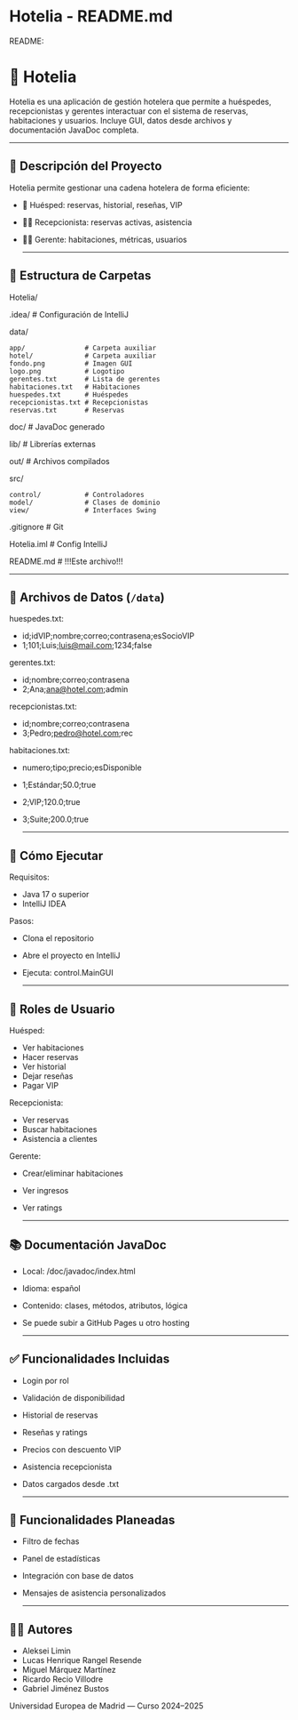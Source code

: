 # Hotelia - README.md

README: 

# 🏨 Hotelia

Hotelia es una aplicación de gestión hotelera que permite a huéspedes, recepcionistas y gerentes
interactuar con el sistema de reservas, habitaciones y usuarios. Incluye GUI, datos desde archivos
y documentación JavaDoc completa.

  ---

## 📌 Descripción del Proyecto

Hotelia permite gestionar una cadena hotelera de forma eficiente:
- 👤 Huésped: reservas, historial, reseñas, VIP
- 🧑‍💼 Recepcionista: reservas activas, asistencia
- 🧑‍💼 Gerente: habitaciones, métricas, usuarios

  ---

## 📂 Estructura de Carpetas

Hotelia/

.idea/                # Configuración de IntelliJ

data/

    app/               # Carpeta auxiliar
    hotel/             # Carpeta auxiliar
    fondo.png          # Imagen GUI
    logo.png           # Logotipo
    gerentes.txt       # Lista de gerentes
    habitaciones.txt   # Habitaciones
    huespedes.txt      # Huéspedes
    recepcionistas.txt # Recepcionistas
    reservas.txt       # Reservas

doc/                 # JavaDoc generado

lib/                 # Librerías externas

out/                 # Archivos compilados

src/

    control/           # Controladores
    model/             # Clases de dominio
    view/              # Interfaces Swing

.gitignore           # Git

Hotelia.iml          # Config IntelliJ

README.md            # !!!Este archivo!!!

  ---

## 📄 Archivos de Datos (`/data`)

huespedes.txt:
- id;idVIP;nombre;correo;contrasena;esSocioVIP
- 1;101;Luis;luis@mail.com;1234;false

gerentes.txt:
- id;nombre;correo;contrasena
- 2;Ana;ana@hotel.com;admin

recepcionistas.txt:
- id;nombre;correo;contrasena
- 3;Pedro;pedro@hotel.com;rec

habitaciones.txt:
- numero;tipo;precio;esDisponible
- 1;Estándar;50.0;true
- 2;VIP;120.0;true
- 3;Suite;200.0;true

  ---

## 🚀 Cómo Ejecutar

Requisitos:
- Java 17 o superior
- IntelliJ IDEA

Pasos:
- Clona el repositorio
- Abre el proyecto en IntelliJ
- Ejecuta: control.MainGUI

  ---

## 👥 Roles de Usuario

Huésped:
- Ver habitaciones
- Hacer reservas
- Ver historial
- Dejar reseñas
- Pagar VIP

Recepcionista:
- Ver reservas
- Buscar habitaciones
- Asistencia a clientes

Gerente:
- Crear/eliminar habitaciones
- Ver ingresos
- Ver ratings

  ---

## 📚 Documentación JavaDoc

- Local: /doc/javadoc/index.html
- Idioma: español
- Contenido: clases, métodos, atributos, lógica
- Se puede subir a GitHub Pages u otro hosting

  ---

## ✅ Funcionalidades Incluidas

- Login por rol
- Validación de disponibilidad
- Historial de reservas
- Reseñas y ratings
- Precios con descuento VIP
- Asistencia recepcionista
- Datos cargados desde .txt

  ---

## 🔧 Funcionalidades Planeadas

- Filtro de fechas
- Panel de estadísticas
- Integración con base de datos
- Mensajes de asistencia personalizados

  ---

## 👨‍💼 Autores

- Aleksei Limin
- Lucas Henrique Rangel Resende
- Miguel Márquez Martínez
- Ricardo Recio Villodre
- Gabriel Jiménez Bustos

Universidad Europea de Madrid — Curso 2024–2025